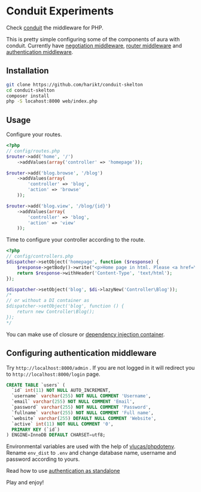 # Conduit Experiments

Check [conduit](https://github.com/phly/conduit) the middleware for PHP.

This is pretty simple configuring some of the components of aura with conduit. Currently have [negotiation middleware](src/Conduit/Middleware/NegotiationMiddleware.php), [router middleware](src/Conduit/Middleware/RouterMiddleware.php) and  [authentication middleware](src/Conduit/Middleware/AuthenticationMiddleware.php).

## Installation

```sh
git clone https://github.com/harikt/conduit-skelton
cd conduit-skelton
composer install
php -S locahost:8000 web/index.php
```

## Usage

Configure your routes.

```php
<?php
// config/routes.php
$router->add('home', '/')
    ->addValues(array('controller' => 'homepage'));

$router->add('blog.browse', '/blog')
    ->addValues(array(
        'controller' => 'blog',
        'action' => 'browse'
    ));

$router->add('blog.view', '/blog/{id}')
    ->addValues(array(
        'controller' => 'blog',
        'action' => 'view'
    ));
```

Time to configure your controller according to the route.

```php
<?php
// config/controllers.php
$dispatcher->setObject('homepage', function ($response) {
    $response->getBody()->write("<p>Home page in html. Please <a href=\"blog\">Browse</a> and <a href=\"blog/12\">view post</a></p>")
    return $response->withHeader('Content-Type', 'text/html');
});

$dispatcher->setObject('blog', $di->lazyNew('Controller\Blog'));
/*
// or without a DI container as
$dispatcher->setObject('blog', function () {
    return new Controller\Blog();
});
*/
```

You can make use of closure or [dependency injection container](https://github.com/auraphp/Aura.Di).

## Configuring authentication middleware

Try `http://localhost:8000/admin` . If you are not logged in it will redirect you to `http://localhost:8000/login` page.

```sql
CREATE TABLE `users` (
  `id` int(11) NOT NULL AUTO_INCREMENT,
  `username` varchar(255) NOT NULL COMMENT 'Username',
  `email` varchar(255) NOT NULL COMMENT 'Email',
  `password` varchar(255) NOT NULL COMMENT 'Password',
  `fullname` varchar(255) NOT NULL COMMENT 'Full name',
  `website` varchar(255) DEFAULT NULL COMMENT 'Website',
  `active` int(11) NOT NULL COMMENT '0',
  PRIMARY KEY (`id`)
) ENGINE=InnoDB DEFAULT CHARSET=utf8;
```

Environmental variables are used with the help of [vlucas/phpdotenv](https://github.com/vlucas/phpdotenv). Rename `env_dist` to `.env` and change database name, username and password according to yours.

Read how to use [authentication as standalone](http://securepasswords.info/aura-for-php/)

Play and enjoy!
